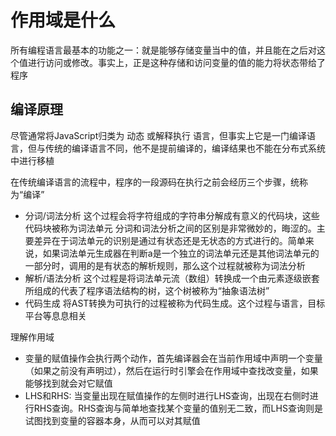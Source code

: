 # 作用域是什么
所有编程语言最基本的功能之一：就是能够存储变量当中的值，并且能在之后对这个值进行访问或修改。事实上，正是这种存储和访问变量的值的能力将状态带给了程序
## 编译原理
尽管通常将JavaScript归类为 动态 或解释执行 语言，但事实上它是一门编译语言，但与传统的编译语言不同，他不是提前编译的，编译结果也不能在分布式系统中进行移植

在传统编译语言的流程中，程序的一段源码在执行之前会经历三个步骤，统称为“编译”
 * 分词/词法分析
    这个过程会将字符组成的字符串分解成有意义的代码块，这些代码块被称为词法单元
    分词和词法分析之间的区别是非常微妙的，晦涩的。主要差异在于词法单元的识别是通过有状态还是无状态的方式进行的。简单来说，如果词法单元生成器在判断a是一个独立的词法单元还是其他词法单元的一部分时，调用的是有状态的解析规则，那么这个过程就被称为词法分析
  * 解析/语法分析
    这个过程是将词法单元流（数组）转换成一个由元素逐级嵌套所组成的代表了程序语法结构的树，这个树被称为“抽象语法树”
  * 代码生成
    将AST转换为可执行的过程被称为代码生成。这个过程与语言，目标平台等息息相关
  
理解作用域
* 变量的赋值操作会执行两个动作，首先编译器会在当前作用域中声明一个变量（如果之前没有声明过），然后在运行时引擎会在作用域中查找改变量，如果能够找到就会对它赋值
* LHS和RHS: 当变量出现在赋值操作的左侧时进行LHS查询，出现在右侧时进行RHS查询。RHS查询与简单地查找某个变量的值别无二致，而LHS查询则是试图找到变量的容器本身，从而可以对其赋值